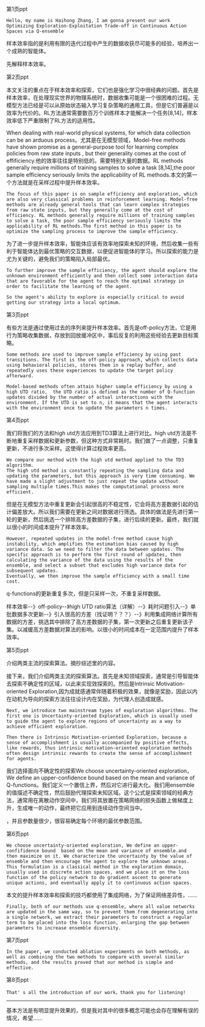 第1页ppt

```
Hello, my name is Haihong Zhang, I am gonna present our work Optimizing Exploration-Exploitation Trade-off in Continuous Action Spaces via Q-ensemble
```

样本效率指的是利用有限的迭代过程中产生的数据收获尽可能多的经验，培养出一个成熟的智能体。

先解释样本效率。

<!--more--> 

第2页ppt

本文关注的重点在于样本效率和探索，它们也是强化学习中很经典的问题。首先是样本效率，在处理现实世界的物理系统时，数据收集可能是一个很困难的过程。无模型方法已经是可以从原始状态输入学习复杂策略的通用工具，但是它们普遍是以效率为代价的。RL方法通常需要数百万个训练样本才能解决一个任务[8,14]，样本效率低下严重限制了RL方法的适用性。

When dealing with real-world physical systems, for which data collection can be an arduous process。尤其是在无模型领域，Model-free methods have shown promise as a general-purpose tool for learning complex policies from raw state inputs , but their generality comes at the cost of effificiency.他的效率往往是特别低的。需要特别大量的数据。RL methods generally require millions of training samples to solve a task [8,14],the poor sample efficiency seriously limits the applicability of RL methods.本文的第一个方法就是在采样过程中提升样本效率。

```
The focus of this paper is on sample efficiency and exploration, which are also very classical problems in reinforcement learning. Model-free methods are already general tools that can learn complex strategies from raw state inputs, but they generally come at the cost of efficiency. RL methods generally require millions of training samples to solve a task, the poor sample efficiency seriously limits the applicability of RL methods.The first method in this paper is to optimize the sampling process to improve the sample efficiency.
```

为了进一步提升样本效率，智能体应该有效率地探索未知的环境，然后收集一些有利于智能体达到最优策略的交互数据，以便促进智能体的学习。所以探索的能力是尤为关键的，避免我们的策略陷入局部最优。

```
To further improve the sample efficiency, the agent should explore the unknown environment efficiently and then collect some interaction data that are favorable for the agent to reach the optimal strategy in order to facilitate the learning of the agent. 

So the agent's ability to explore is especially critical to avoid getting our strategy into a local optimum.
```



第3页ppt

有些方法是通过使用过去的序列来提升样本效率。首先是off-policy方法，它是用行为策略收集数据，存放到回放缓冲区中，事后反复的利用这些经验去更新目标策略。

```
Some methods are used to improve sample efficiency by using past transitions. The first is the off-policy approach, which collects data using behavioral policies, stores them in a replay buffer, and repeatedly uses these experiences to update the target policy afterward.
```

```
Model-based methods often attain higher sample efficiency by using a high UTD ratio,  the UTD ratio is defined as the number of Q-function updates divided by the number of actual interactions with the environment. If the UTD is set to n, it means that the agent interacts with the environment once to update the parameters n times.
```



第4页ppt

我们将我们的方法和high utd方法应用到TD3算法上进行对比。high utd方法是不断地重复采样数据和更新参数，但这种方式非常耗时。我们做了一点调整，只重复更新，不进行多次采样。这使得计算过程效率更高。

```
We compare our method with the high utd method applied to the TD3 algorithm. 
The high utd method is constantly repeating the sampling data and updating the parameters, but this approach is very time consuming. We have made a slight adjustment to just repeat the update without sampling multiple times.This makes the computational process more efficient.
```

但是在无模型方法中重复更新会引起很高的不稳定性，它会将高方差数据引起的估计偏差放大。所以我们需要在更新之间对数据进行筛选。具体的做法是先进行第一轮的更新，然后挑选一个排除高方差数据的子集，进行后续的更新。最终，我们就以很小的时间成本提升了样本效率。

```
However, repeated updates in the model-free method cause high instability, which amplifies the estimation bias caused by high variance data. So we need to filter the data between updates. The specific approach is to perform the first round of updates, then calculating the variance of the data using the results of the ensemble, and select a subset that excludes high variance data for subsequent updates.
Eventually, we then improve the sample efficiency with a small time cost.
```

q-functions的更新重复多次，但是只采样一次，不重复采样数据。

样本效率--》off-policy--》high UTD ratio算法（详解）--》耗时问题引入--》单批数据多次更新--》引入很高的方差（找证明？？？）--》利用集成网络计算所有数据的方差，挑选其中排除了高方差数据的子集，第一次更新之后重复更新该子集。以减缓高方差数据对算法的影响。以很小的时间成本在一定范围内提升了样本效率。



第5页ppt

介绍两类主流的探索算法。摘抄综述里的内容。

接下来，我们介绍两类主流的探索算法。首先是未知领域探索，通常是引导智能体去探索不确定性的区域，以此来实现效探索的。然后是Intrinsic Motivation-oriented Exploration,因为成就感通常伴随着积极的效果，就像是奖励，因此以内在动机为导向的探索方法往往设计内在奖励，为代理人创造成就感。

```
Next, we introduce two mainstream types of exploration algorithms. The first one is Uncertainty-oriented Exploration, which is usually used to guide the agent to explore regions of uncertainty as a way to achieve efficient exploration.

Then there is Intrinsic Motivation-oriented Exploration, because a sense of accomplishment is usually accompanied by positive effects, like rewards, thus intrinsic motivation-oriented exploration methods often design intrinsic rewards to create the sense of accomplishment for agents.
```

我们选择面向不确定性的探索We choose uncertainty-oriented exploration，We define an upper-confidence bound  based on the mean and variance of Q-functions。我们定义一个置信上界，然后对它进行最大化。我们用ensemble的值描述不确定性，然后鼓励代理探索未知区域。这个公式是探索领域的经典方法，通常用在离散动作空间中，我们将其放置在策略网络的损失函数上做梯度上升，生成唯一的动作，最终把它应用到连续动作空间当中。

，并且参数量很少，很容易确定每个环境的最优参数范围。

第6页ppt

```
We choose uncertainty-oriented exploration, We define an upper-confifidence bound  based on the mean and variance of ensemble.and then maximize on it. We characterize the uncertainty by the value of ensemble and then encourage the agent to explore the unknown areas. This formulation is a classical method in the exploration domain, usually used in discrete action spaces, and we place it on the loss function of the policy network to do gradient ascent to generate unique actions, and eventually apply it to continuous action spaces.
```

本文的提升样本效率和探索的技巧都使用了集成网络，为了保证网络差异性，……

```
Finally, both of our methods use q-ensemble, where all value networks are updated in the same way, so to prevent them from degenerating into a single network, we extract their parameters to construct a regular term to be placed into the loss function, enlarging the gap between parameters to increase ensemble diversity.
```



第7页ppt

```
In the paper, we conducted ablation experiments on both methods, as well as combining the two methods to compare with several similar methods, and the results proved that our method is simple and effective.
```

第8页ppt

```
That' s all the introduction of our work，thank you for listening!
```



---

基本方法是有明显提升效果的，但是我对其中的很多概念可能也会存在理解有误的情况，希望……